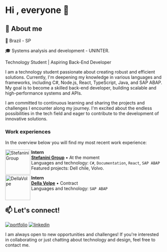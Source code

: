 
# Hi , everyone 👋

## 🚀 About me 
:round_pushpin: Brazil - SP 

:mortar_board: Systems analysis and development - UNINTER.

Technology Student | Aspiring Back-End Developer

I am a technology student passionate about creating robust and efficient solutions. Currently, I'm deepening my knowledge in various languages and frameworks, including C#, Node.js, React, TypeScript, Java, and SAP ABAP. My goal is to become a skilled back-end developer, building scalable and high-performance systems and APIs.

I am committed to continuous learning and sharing the projects and challenges I encounter along my journey. I'm excited about the endless possibilities in the tech field and eager to contribute to the development of innovative solutions.

### Work experiences

In the overview below you will find my most recent work experience:

[<img align="left" height="80px" width="80px" alt="StefaniniGroup" src="https://stefanini.com/pt-br/wp-content/uploads/sites/3/2022/07/stefanini_logo-1.png"/>](https://stefanini.com/pt-br)

**Intern** \
[**Stefanini Group**](https://stefanini.com/pt-br) • At the moment \
Languages and technology: `C#`, `Documentation`, `React`, `SAP ABAP`\
Featured projects: Dell chile, Volvo.
<br/>

[<img align="left" height="80px" width="80px" alt="DellaVolpe" src="https://dellavolpe.com.br/wp-content/uploads/logo-dellavolpe.svg"/>](https://dellavolpe.com.br//)

**Intern** \
[**Della Volpe**](https://dellavolpe.com.br/) • Contract \
Languages and technology: `SAP ABAP`\
<br/>

## 📫 Let's connect!
[![portfolio](https://img.shields.io/badge/my_portfolio-000?style=for-the-badge&logo=ko-fi&logoColor=white)](https://gabsdonato.github.io/Meu-portfolio/)  [![linkedin](https://img.shields.io/badge/linkedin-0A66C2?style=for-the-badge&logo=linkedin&logoColor=white)](https://www.linkedin.com/in/gabriela-donato-8034361ab/)

I am always open to new opportunities and challenges! If you're interested in collaborating or just chatting about technology and design, feel free to contact me.
